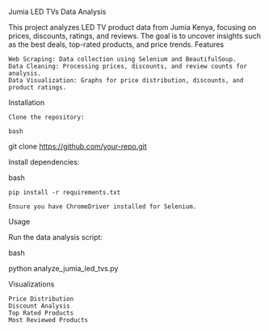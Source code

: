 Jumia LED TVs Data Analysis

This project analyzes LED TV product data from Jumia Kenya, focusing on prices, discounts, ratings, and reviews. The goal is to uncover insights such as the best deals, top-rated products, and price trends.
Features

    Web Scraping: Data collection using Selenium and BeautifulSoup.
    Data Cleaning: Processing prices, discounts, and review counts for analysis.
    Data Visualization: Graphs for price distribution, discounts, and product ratings.

Installation

    Clone the repository:

    bash

git clone https://github.com/your-repo.git

Install dependencies:

bash

    pip install -r requirements.txt

    Ensure you have ChromeDriver installed for Selenium.

Usage

Run the data analysis script:

bash

python analyze_jumia_led_tvs.py

Visualizations

    Price Distribution
    Discount Analysis
    Top Rated Products
    Most Reviewed Products
